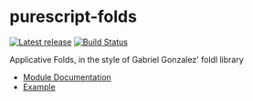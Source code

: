 # purescript-folds

[![Latest release](http://img.shields.io/bower/v/purescript-folds.svg)](https://github.com/paf31/purescript-folds/releases)
[![Build Status](https://travis-ci.org/paf31/purescript-folds.svg)](https://travis-ci.org/paf31/purescript-folds)

Applicative Folds, in the style of Gabriel Gonzalez' foldl library

- [Module Documentation](docs/Control/Fold.md)
- [Example](test/Main.purs)

